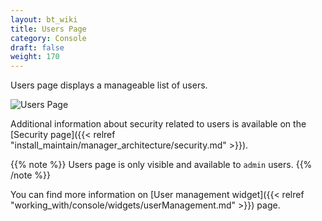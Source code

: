 ```yaml
---
layout: bt_wiki
title: Users Page
category: Console
draft: false
weight: 170
---
```


Users page displays a manageable list of users.

![Users Page]( /images/ui/pages/users-page.png )

Additional information about security related to users is available on the [Security page]({{< relref "install_maintain/manager_architecture/security.md" >}}).

{{% note %}}
Users page is only visible and available to `admin` users.
{{% /note %}}

You can find more information on [User management widget]({{< relref "working_with/console/widgets/userManagement.md" >}}) page.
